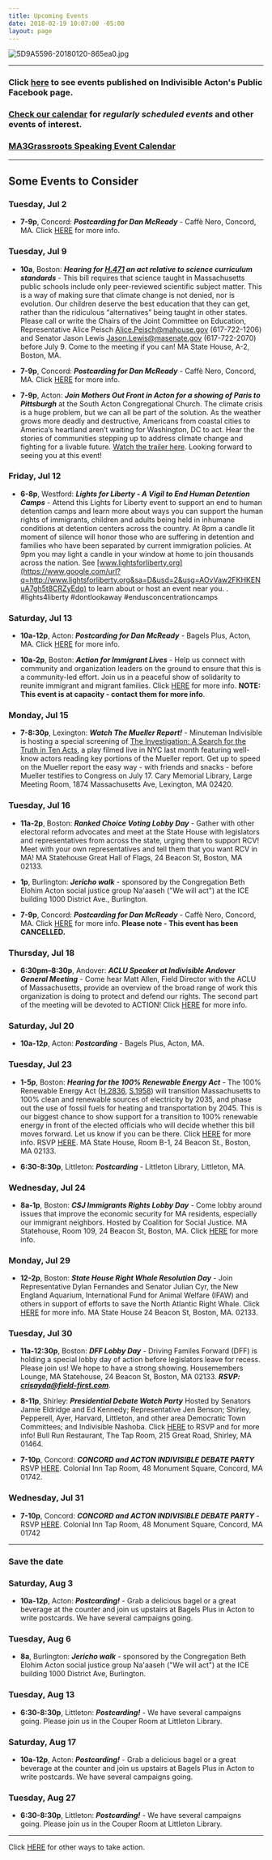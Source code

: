```yaml
---
title: Upcoming Events
date: 2018-02-19 10:07:00 -05:00
layout: page
---
```


![5D9A5596-20180120-865ea0.jpg](/uploads/5D9A5596-20180120-865ea0.jpg)

---

### Click [here](https://www.facebook.com/pg/IndivisibleActon/events/?ref=page_internal) to see events published on Indivisible Acton's Public Facebook page.

### [Check our calendar](http://www.indivisibleacton.org/calendar.html) for *regularly scheduled events* and other events of interest.

### [MA3Grassroots Speaking Event Calendar](https://www.ma3grassroots.com/event-calendar)

---

## Some Events to Consider

### Tuesday, Jul 2

* **7-9p**, Concord:  ***Postcarding for Dan McReady*** - Caffè  Nero, Concord, MA.  Click [HERE](http://www.indivisibleacton.org/2019/06/17/postcarding.html) for more info.

### Tuesday, Jul 9

* **10a**, Boston: ***Hearing for [H.471](https://malegislature.gov/Bills/191/H471) an act relative to science curriculum standards*** - This bill requires that science taught in Massachusetts public schools include only peer-reviewed scientific subject matter. This is a way of making sure that climate change is not denied, nor is evolution. Our children deserve the best education that they can get, rather than the ridiculous “alternatives” being taught in other states. Please call or write the Chairs of the Joint Committee on Education, Representative Alice Peisch Alice.Peisch@mahouse.gov (617-722-1206) and Senator Jason Lewis Jason.Lewis@masenate.gov (617-722-2070) before July 9. Come to the meeting if you can!  MA State House, A-2, Boston, MA.


* **7-9p**, Concord:  ***Postcarding for Dan McReady*** - Caffè  Nero, Concord, MA.  Click [HERE](http://www.indivisibleacton.org/2019/06/17/postcarding.html) for more info.


* **7-9p**, Acton: ***Join Mothers Out Front in Acton for a showing of Paris to Pittsburgh*** at the South Acton Congregational Church. The climate crisis is a huge problem, but we can all be part of the solution. As the weather grows more deadly and destructive, Americans from coastal cities to America’s heartland aren’t waiting for Washington, DC to act. Hear the stories of communities stepping up to address climate change and fighting for a livable future. [Watch the trailer here](https://www.youtube.com/watch?v=sFznn8FNRbU). Looking forward to seeing you at this event!

### Friday, Jul 12

* **6-8p**, Westford: ***Lights for Liberty - A Vigil to End Human Detention Camps*** - Attend this Lights for Liberty event to support an end to human detention camps and learn more about ways you can support the human rights of immigrants, children and adults being held in inhumane conditions at detention centers across the country. At 8pm a candle lit moment of silence will honor those who are suffering in detention and families who have been separated by current immigration policies. At 9pm you may light a candle in your window at home to join thousands across the nation. See [www.lightsforliberty.org](https://www.google.com/url?q=http://www.lightsforliberty.org&sa=D&usd=2&usg=AOvVaw2FKHKENuA7gh5t8CRZyEdq) to learn about or host an event near you. . #lights4liberty #dontlookaway #endusconcentrationcamps

### Saturday, Jul  13

* **10a-12p**, Acton: ***Postcarding for Dan McReady*** - Bagels Plus, Acton, MA.  Click [HERE](http://www.indivisibleacton.org/2019/06/17/postcarding.html) for more info.

* **10a-2p**, Boston: ***Action for Immigrant Lives*** - Help us connect with community and organization leaders on the ground to ensure that this is a community-led effort. Join us in a peaceful show of solidarity to reunite immigrant and migrant families.  Click [HERE](https://www.facebook.com/events/boston-massachusetts/march-for-immigrant-lives/629530030883431) for more info.  **NOTE: This event is at capacity - contact them for more info**.

### Monday, Jul 15

* **7-8:30p**, Lexington: ***Watch The Mueller Report!*** - Minuteman Indivisible is hosting a special screening of [The Investigation: A Search for the Truth in Ten Acts](https://www.libraryinsight.com/eventdetails.asp?jx=gxp&lmx=%CFca%2C%AA%ACq&v=3), a play filmed live in NYC last month featuring well-know actors reading key portions of the Mueller report. Get up to speed on the Mueller report the easy way - with friends and snacks - before Mueller testifies to Congress on July 17. Cary Memorial Library, Large Meeting Room, 1874 Massachusetts Ave, Lexington, MA 02420.

### Tuesday, Jul 16

* **11a-2p**, Boston:  ***Ranked Choice Voting Lobby Day*** - Gather with other electoral reform advocates and meet at the State House with legislators and representatives from across the state, urging them to support RCV! Meet with your own representatives and tell them that you want RCV in MA!  MA Statehouse Great Hall of Flags, 24 Beacon St, Boston, MA 02133.

* **1p**, Burlington: ***Jericho walk***  - sponsored by the Congregation Beth Elohim Acton social justice group Na'aaseh ("We will act") at the ICE building 1000 District Ave., Burlington.

* **7-9p**, Concord:  ***Postcarding for Dan McReady*** - Caffè  Nero, Concord, MA.  Click [HERE](http://www.indivisibleacton.org/2019/06/17/postcarding.html) for more info. **Please note - This event has been CANCELLED.**

### Thursday, Jul 18

* **6:30pm–8:30p**, Andover: ***ACLU Speaker at Indivisible Andover General Meeting*** - Come hear Matt Allen, Field Director with the ACLU of Massachusetts, provide an overview of the broad range of work this organization is doing to protect and defend our rights. The second part of the meeting will be devoted to ACTION! Click [HERE](https://www.mobilize.us/indivisiblegreaterandover/event/100702/) for more info.

### Saturday, Jul 20

* **10a-12p**, Acton: ***Postcarding*** - Bagels Plus, Acton, MA.

### Tuesday, Jul 23

* **1-5p**, Boston:  ***Hearing for the 100% Renewable Energy Act*** - The 100% Renewable Energy Act ([H.2836](https://www.google.com/url?q=https://malegislature.gov/Bills/191/H2836&sa=D&usd=2&usg=AOvVaw0AVkWdvHgbsLayadnS7gAq), [S.1958](https://www.google.com/url?q=https://malegislature.gov/Bills/191/S1958&sa=D&usd=2&usg=AOvVaw3nG_J0Otx5r6UovqB1ASRt)) will transition Massachusetts to 100% clean and renewable sources of electricity by 2035, and phase out the use of fossil fuels for heating and transportation by 2045. This is our biggest chance to show support for a transition to 100% renewable energy in front of the elected officials who will decide whether this bill moves forward. Let us know if you can be there. Click [HERE](https://www.google.com/url?q=https://www.facebook.com/events/854878234898135/&sa=D&usd=2&usg=AOvVaw3yyY0MDwCCRxSwCMjcrYcr) for more info. RSVP [HERE](https://www.google.com/url?q=https://docs.google.com/forms/d/e/1FAIpQLSdjxnDa1M6Bx81dg2sDIhg9UQY-K9p9S6ZRxgqgTwvSwX_qEw/viewform?fbclid%3DIwAR2TyD13iif_zGI-Iv2sdJJBHFWxexRSFMG6CDzDnZ9G6r0-tB-feaou8Jk&sa=D&usd=2&usg=AOvVaw0EcznJisumcnjMIcNXtfdk). MA State House, Room B-1, 24 Beacon St., Boston, MA 02133. 
    

* **6:30-8:30p**, Littleton:  ***Postcarding*** - Littleton Library, Littleton, MA.  

### Wednesday, Jul 24 

* **8a-1p**, Boston:  ***CSJ Immigrants Rights Lobby Day*** - Come lobby around issues that improve the economic security for MA residents, especially our immigrant neighbors.  Hosted by Coalition for Social Justice.  MA Statehouse, Room 109, 24 Beacon St, Boston, MA. Click [HERE](https://www.facebook.com/events/2565689446776093/) for more info.  

### Monday, Jul 29

* **12-2p**, Boston: ***State House Right Whale Resolution Day*** - Join Representative Dylan Fernandes and Senator Julian Cyr, the New England Aquarium, International Fund for Animal Welfare (IFAW) and others in support of efforts to save the North Atlantic Right Whale.  Click [HERE](https://www.facebook.com/events/422262418380433/) for more info.  MA State House 24 Beacon St, Boston, MA. 02133. 


### Tuesday, Jul 30

* **11a-12:30p**, Boston: ***DFF Lobby Day*** - Driving Familes Forward (DFF) is holding a special lobby day of action before legislators leave for recess. Please join us!  We hope to have a strong showing. Housemembers Lounge, MA Statehouse, 24 Beacon St, Boston, MA 02133.
  ***RSVP: crisayda@field-first.com***.


* **8-11p**, Shirley:  ***Presidential Debate Watch Party*** Hosted by Senators Jamie Eldridge and Ed Kennedy; Representative Jen Benson; Shirley, Pepperell, Ayer, Harvard, Littleton, and other area Democratic Town Committees; and Indivisible Nashoba.  Click [HERE](https://www.eventbrite.com/o/senators-jamie-eldridge-and-ed-kennedy-representative-jen-benson-shirley-pepperell-ayer-harvard-littleton-and-other-area-democratic-town-committees-and-indivisible-nashoba-24759295295?fbclid=IwAR1Z3TCWV9NCZBFnxflH3KWgwWeAoE96sPAHqcjjJcVcZHAqXfrdiTd9Vaw) to RSVP and for more info!  Bull Run Restaurant, The Tap Room, 215 Great Road, Shirley, MA 01464. 


* **7-10p**, Concord: ***CONCORD and ACTON INDIVISIBLE DEBATE PARTY*** RSVP [HERE](https://actionnetwork.org/events/concord-indivisible-debate-party-scroll-below-for-details?source=direct_link&&link_id=1&can_id=3d53e79d2cc2485bd84c50fd3bac6dce&email_referrer=email_585324&email_subject=join-the-concord-indivisible-debate-parties). Colonial Inn Tap Room, 48 Monument Square, Concord, MA 01742. 


### Wednesday, Jul 31

* **7-10p**, Concord:  ***CONCORD and ACTON INDIVISIBLE DEBATE PARTY*** - RSVP [HERE](https://actionnetwork.org/events/concord-indivisible-debate-party-with-special-guests-the-kamala-harris-volunteer-committee?source=direct_link&&link_id=4&can_id=3d53e79d2cc2485bd84c50fd3bac6dce&email_referrer=email_585324&email_subject=join-the-concord-indivisible-debate-parties).  Colonial Inn Tap Room, 48 Monument Square, Concord, MA 01742


---

### Save the date

### Saturday, Aug 3

* **10a-12p**, Acton: ***Postcarding!*** - Grab a delicious bagel or a great beverage at the counter and join us upstairs at Bagels Plus in Acton to write postcards.  We have several campaigns going.


### Tuesday, Aug 6

* **8a**, Burlington: ***Jericho walk*** - sponsored by the Congregation Beth Elohim Acton social justice group Na'aaseh ("We will act") at the ICE building 1000 District Ave, Burlington.

### Tuesday, Aug 13

* **6:30-8:30p**, Littleton: ***Postcarding!*** - We have several campaigns going.  Please join us in the Couper Room at Littleton Library.  


### Saturday, Aug 17

* **10a-12p**, Acton: ***Postcarding!*** - Grab a delicious bagel or a great beverage at the counter and join us upstairs at Bagels Plus in Acton to write postcards.  We have several campaigns going.


### Tuesday, Aug 27

* **6:30-8:30p**, Littleton: ***Postcarding!*** - We have several campaigns going.  Please join us in the Couper Room at Littleton Library.  


---

Click [HERE](http://www.indivisibleacton.org/take-action.html) for other ways to take action.